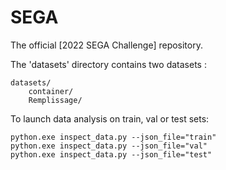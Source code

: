 # SEGA

The official [2022 SEGA Challenge] repository.

The 'datasets' directory contains two datasets :
```
datasets/
    container/
    Remplissage/
```

To launch data analysis on train, val or test sets:
```
python.exe inspect_data.py --json_file="train"
python.exe inspect_data.py --json_file="val"
python.exe inspect_data.py --json_file="test"
```


